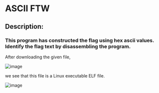 # ASCII FTW
## Description: 
### This program has constructed the flag using hex ascii values. Identify the flag text by disassembling the program.

After downloading the given file,

![image](https://github.com/itguy19/picoCTF-Writeups/assets/125930481/284a6769-947c-4489-b726-e09fb61b4551)

we see that this file is a Linux executable ELF file.

![image](https://github.com/itguy19/picoCTF-Writeups/assets/125930481/8cc27857-ef68-4e18-b8b3-4dc41ce14cf6)

